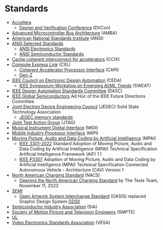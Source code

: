 # Standards
* [Accellera](https://en.wikipedia.org/wiki/Accellera)
  * [Design and Verification Conference](https://www.accellera.org/about/dvcon) (DVCon)
* [Advanced Microcontroller Bus Architecture](https://en.wikipedia.org/wiki/Advanced_Microcontroller_Bus_Architecture) (AMBA)
* [American National Standards Institute](https://en.wikipedia.org/wiki/American_National_Standards_Institute) (ANSI)
* [ANSI Selected Standards](https://webstore.ansi.org/industry/selected-standards)
  * [ANSI Electronics Standards](https://webstore.ansi.org/industry/electronics)
  * [ANSI Semiconductor Standards](https://webstore.ansi.org/industry/semiconductors)
* [Cache coherent interconnect for accelerators](https://en.wikipedia.org/wiki/Cache_coherent_interconnect_for_accelerators) (CCIX)
* [Compute Express Link](https://en.wikipedia.org/wiki/Compute_Express_Link) (CXL)
  * [Coherent Accelerator Processor Interface](https://en.wikipedia.org/wiki/Coherent_Accelerator_Processor_Interface) (CAPI)
  * [Gen-Z](https://en.wikipedia.org/wiki/Gen-Z_(consortium))
* [IEEE Council on Electronic Design Automation](https://ieee-ceda.org/) (CEDA)
  * [IEEE Symposium-Workshop on Emerging AI/ML Trends](https://sweat.ieeebangalore.org/) (SWEAT)
* [IEEE Design Automation Standards Committee](https://www.dasc.org/) (DASC)
* [IEEE Global Semiconductors](https://semiconductors.ieee.org/) Ad Hoc of the IEEE Future Directions Committee
* [Joint Electron Device Engineering Council](https://en.wikipedia.org/wiki/JEDEC) (JEDEC) Solid State Technology Association
  * [JEDEC memory standards](https://en.wikipedia.org/wiki/JEDEC_memory_standards)
* [Joint Test Action Group](https://en.wikipedia.org/wiki/JTAG) (JTAG)
* [Musical Instrument Digital Interface](https://en.wikipedia.org/wiki/MIDI) (MIDI)
* [Mobile Industry Processor Interface](https://en.wikipedia.org/wiki/MIPI_Alliance) (MIPI)
* [Moving Picture, Audio and Data Coding by Artificial Intelligence](https://mpai.community/) (MPAI)
  * [IEEE 3301-2022](https://standards.ieee.org/ieee/3301/11096/) Standard Adoption of Moving Picture, Audio and Data Coding by Artificial Intelligence (MPAI) Technical Specification Artificial Intelligence Framework (AIF) 1.1
  * [IEEE P3307](https://standards.ieee.org/ieee/3307/11503/) Adoption of Moving Picture, Audio and Data Coding by Artificial Intelligence (MPAI) Technical Specification Connected Autonomous Vehicle - Architecture (CAV) Version 1
* [North American Charging Standard](https://en.wikipedia.org/wiki/North_American_Charging_Standard) (NACS)
  * [Opening the North American Charging Standard](https://www.tesla.com/blog/opening-north-american-charging-standard) by The Tesla Team, November 11, 2022
* [SEMI](https://en.wikipedia.org/wiki/SEMI)
  * [Open Artwork System Interchange Standard](https://en.wikipedia.org/wiki/Open_Artwork_System_Interchange_Standard) (OASIS) replaced Graphic Design System [GDSII](https://en.wikipedia.org/wiki/GDSII)
* [Semiconductor Industry Association](https://en.wikipedia.org/wiki/Semiconductor_Industry_Association) (SIA)
* [Society of Motion Picture and Television Engineers](https://en.wikipedia.org/wiki/Society_of_Motion_Picture_and_Television_Engineers) (SMPTE)
* [UL](https://en.wikipedia.org/wiki/UL_(safety_organization))
* [Video Electronics Standards Association](https://en.wikipedia.org/wiki/Video_Electronics_Standards_Association) (VESA)
